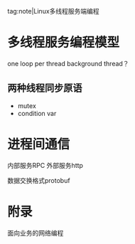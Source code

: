 tag:note|Linux多线程服务端编程

# 多线程服务编程模型
one loop per thread
background thread？

## 两种线程同步原语
- mutex
- condition var

# 进程间通信
内部服务RPC
外部服务http

数据交换格式protobuf

# 附录
面向业务的网络编程